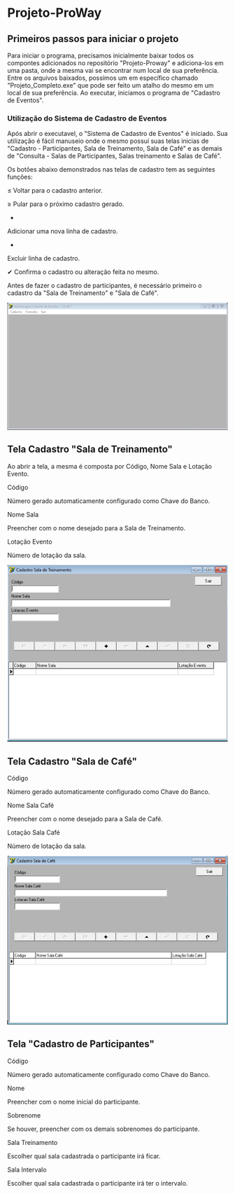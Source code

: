 # Projeto-ProWay
## Primeiros passos para iniciar o projeto
Para iniciar o programa, precisamos inicialmente baixar todos os compontes adicionados no repositório "Projeto-Proway" e adiciona-los em uma pasta, 
onde a mesma vai se encontrar num local de sua preferência.
Entre os arquivos baixados, possímos um em específico chamado "Projeto_Completo.exe" que pode ser feito um atalho do mesmo em um local de sua preferência.
Ao executar, iniciamos o programa de "Cadastro de Eventos".
### Utilização do Sistema de Cadastro de Eventos
Após abrir o executavel, o "Sistema de Cadastro de Eventos" é iniciado.
Sua utilização é fácil manuseio onde o mesmo possuí suas telas inicias de "Cadastro - Participantes, Sala de Treinamento, Sala de Café" e as demais de "Consulta - Salas de Participantes, Salas treinamento e Salas de Café".

Os botões abaixo demonstrados nas telas de cadastro tem as seguintes funções:

≤ 
Voltar para o cadastro anterior.

≥
Pular para o próximo cadastro gerado.

+ 
Adicionar uma nova linha de cadastro.

-
Excluir linha de cadastro.

✔
Confirma o cadastro ou alteração feita no mesmo.

Antes de fazer o cadastro de participantes, é necessário primeiro o cadastro da "Sala de Treinamento" e "Sala de Café".

![Tela Inicial](https://github.com/Joao-Carlos123/Projeto-ProWay/blob/master/1.PNG)

## Tela Cadastro "Sala de Treinamento"
Ao abrir a tela, a mesma é composta por Código, Nome Sala e Lotação Evento.

Código

Número gerado automaticamente configurado como Chave do Banco.

Nome Sala

Preencher com o nome desejado para a Sala de Treinamento.

Lotação Evento

Número de lotação da sala.

![Sala de Treinamento](https://github.com/Joao-Carlos123/Projeto-ProWay/blob/master/3.PNG)

## Tela Cadastro "Sala de Café"

Código

Número gerado automaticamente configurado como Chave do Banco.

Nome Sala Café

Preencher com o nome desejado para a Sala de Café.

Lotação Sala Café

Número de lotação da sala.

![Sala de Café](https://github.com/Joao-Carlos123/Projeto-ProWay/blob/master/4.PNG)

## Tela "Cadastro de Participantes"

Código

Número gerado automaticamente configurado como Chave do Banco.

Nome

Preencher com o nome inicial do participante.

Sobrenome

Se houver, preencher com os demais sobrenomes do participante.

Sala Treinamento

Escolher qual sala cadastrada o participante irá ficar.

Sala Intervalo

Escolher qual sala cadastrada o participante irá ter o intervalo.




